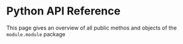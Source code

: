 # Python API Reference

This page gives an overview of all public methos and objects of the `module.module` package
